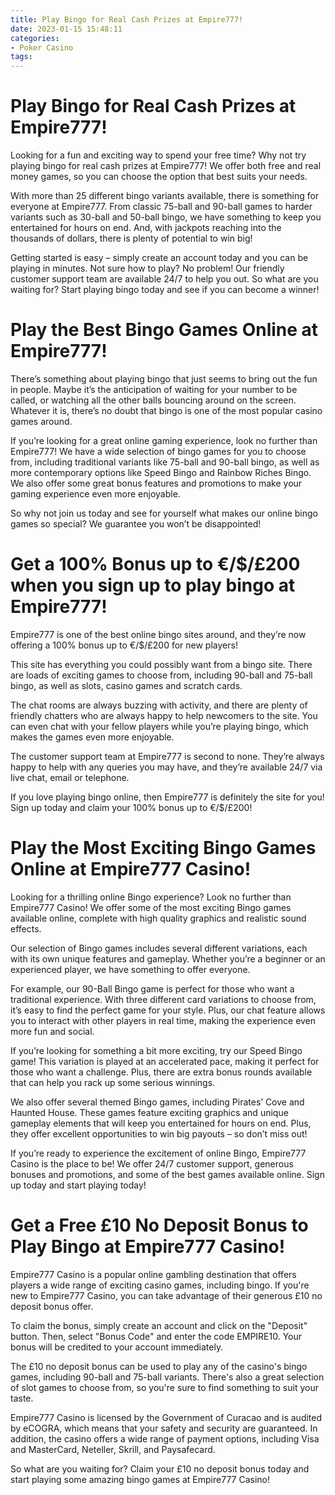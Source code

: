 ```yaml
---
title: Play Bingo for Real Cash Prizes at Empire777!
date: 2023-01-15 15:48:11
categories:
- Poker Casino
tags:
---
```



#  Play Bingo for Real Cash Prizes at Empire777!

Looking for a fun and exciting way to spend your free time? Why not try playing bingo for real cash prizes at Empire777! We offer both free and real money games, so you can choose the option that best suits your needs.

With more than 25 different bingo variants available, there is something for everyone at Empire777. From classic 75-ball and 90-ball games to harder variants such as 30-ball and 50-ball bingo, we have something to keep you entertained for hours on end. And, with jackpots reaching into the thousands of dollars, there is plenty of potential to win big!

Getting started is easy – simply create an account today and you can be playing in minutes. Not sure how to play? No problem! Our friendly customer support team are available 24/7 to help you out. So what are you waiting for? Start playing bingo today and see if you can become a winner!

#  Play the Best Bingo Games Online at Empire777!

There’s something about playing bingo that just seems to bring out the fun in people. Maybe it’s the anticipation of waiting for your number to be called, or watching all the other balls bouncing around on the screen. Whatever it is, there’s no doubt that bingo is one of the most popular casino games around.

If you’re looking for a great online gaming experience, look no further than Empire777! We have a wide selection of bingo games for you to choose from, including traditional variants like 75-ball and 90-ball bingo, as well as more contemporary options like Speed Bingo and Rainbow Riches Bingo. We also offer some great bonus features and promotions to make your gaming experience even more enjoyable.

So why not join us today and see for yourself what makes our online bingo games so special? We guarantee you won’t be disappointed!

#  Get a 100% Bonus up to €/$/£200 when you sign up to play bingo at Empire777!

Empire777 is one of the best online bingo sites around, and they’re now offering a 100% bonus up to €/$/£200 for new players!

This site has everything you could possibly want from a bingo site. There are loads of exciting games to choose from, including 90-ball and 75-ball bingo, as well as slots, casino games and scratch cards.

The chat rooms are always buzzing with activity, and there are plenty of friendly chatters who are always happy to help newcomers to the site. You can even chat with your fellow players while you’re playing bingo, which makes the games even more enjoyable.

The customer support team at Empire777 is second to none. They’re always happy to help with any queries you may have, and they’re available 24/7 via live chat, email or telephone.

If you love playing bingo online, then Empire777 is definitely the site for you! Sign up today and claim your 100% bonus up to €/$/£200!

#  Play the Most Exciting Bingo Games Online at Empire777 Casino!

Looking for a thrilling online Bingo experience? Look no further than Empire777 Casino! We offer some of the most exciting Bingo games available online, complete with high quality graphics and realistic sound effects.

Our selection of Bingo games includes several different variations, each with its own unique features and gameplay. Whether you’re a beginner or an experienced player, we have something to offer everyone.

For example, our 90-Ball Bingo game is perfect for those who want a traditional experience. With three different card variations to choose from, it’s easy to find the perfect game for your style. Plus, our chat feature allows you to interact with other players in real time, making the experience even more fun and social.

If you’re looking for something a bit more exciting, try our Speed Bingo game! This variation is played at an accelerated pace, making it perfect for those who want a challenge. Plus, there are extra bonus rounds available that can help you rack up some serious winnings.

We also offer several themed Bingo games, including Pirates’ Cove and Haunted House. These games feature exciting graphics and unique gameplay elements that will keep you entertained for hours on end. Plus, they offer excellent opportunities to win big payouts – so don’t miss out!

If you’re ready to experience the excitement of online Bingo, Empire777 Casino is the place to be! We offer 24/7 customer support, generous bonuses and promotions, and some of the best games available online. Sign up today and start playing today!

#  Get a Free £10 No Deposit Bonus to Play Bingo at Empire777 Casino!

Empire777 Casino is a popular online gambling destination that offers players a wide range of exciting casino games, including bingo. If you're new to Empire777 Casino, you can take advantage of their generous £10 no deposit bonus offer.

To claim the bonus, simply create an account and click on the "Deposit" button. Then, select "Bonus Code" and enter the code EMPIRE10. Your bonus will be credited to your account immediately.

The £10 no deposit bonus can be used to play any of the casino's bingo games, including 90-ball and 75-ball variants. There's also a great selection of slot games to choose from, so you're sure to find something to suit your taste.

Empire777 Casino is licensed by the Government of Curacao and is audited by eCOGRA, which means that your safety and security are guaranteed. In addition, the casino offers a wide range of payment options, including Visa and MasterCard, Neteller, Skrill, and Paysafecard.

So what are you waiting for? Claim your £10 no deposit bonus today and start playing some amazing bingo games at Empire777 Casino!